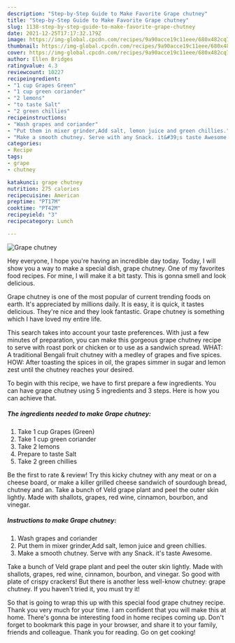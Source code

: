 ```yaml
---
description: "Step-by-Step Guide to Make Favorite Grape chutney"
title: "Step-by-Step Guide to Make Favorite Grape chutney"
slug: 1138-step-by-step-guide-to-make-favorite-grape-chutney
date: 2021-12-25T17:17:32.179Z
image: https://img-global.cpcdn.com/recipes/9a90acce19c11eee/680x482cq70/grape-chutney-recipe-main-photo.jpg
thumbnail: https://img-global.cpcdn.com/recipes/9a90acce19c11eee/680x482cq70/grape-chutney-recipe-main-photo.jpg
cover: https://img-global.cpcdn.com/recipes/9a90acce19c11eee/680x482cq70/grape-chutney-recipe-main-photo.jpg
author: Ellen Bridges
ratingvalue: 4.3
reviewcount: 10227
recipeingredient:
- "1 cup Grapes Green"
- "1 cup green coriander"
- "2 lemons"
- "to taste Salt"
- "2 green chillies"
recipeinstructions:
- "Wash grapes and coriander"
- "Put them in mixer grinder,Add salt, lemon juice and green chillies."
- "Make a smooth chutney. Serve with any Snack. it&#39;s taste Awesome."
categories:
- Recipe
tags:
- grape
- chutney

katakunci: grape chutney 
nutrition: 275 calories
recipecuisine: American
preptime: "PT17M"
cooktime: "PT42M"
recipeyield: "3"
recipecategory: Lunch

---
```



![Grape chutney](https://img-global.cpcdn.com/recipes/9a90acce19c11eee/680x482cq70/grape-chutney-recipe-main-photo.jpg)

Hey everyone, I hope you're having an incredible day today. Today, I will show you a way to make a special dish, grape chutney. One of my favorites food recipes. For mine, I will make it a bit tasty. This is gonna smell and look delicious.

Grape chutney is one of the most popular of current trending foods on earth. It's appreciated by millions daily. It is easy, it is quick, it tastes delicious. They're nice and they look fantastic. Grape chutney is something which I have loved my entire life.

This search takes into account your taste preferences. With just a few minutes of preparation, you can make this gorgeous grape chutney recipe to serve with roast pork or chicken or to use as a sandwich spread. WHAT: A traditional Bengali fruit chutney with a medley of grapes and five spices. HOW: After toasting the spices in oil, the grapes simmer in sugar and lemon zest until the chutney reaches your desired.


To begin with this recipe, we have to first prepare a few ingredients. You can have grape chutney using 5 ingredients and 3 steps. Here is how you can achieve that.

<!--inarticleads1-->

##### The ingredients needed to make Grape chutney:

1. Take 1 cup Grapes (Green)
1. Take 1 cup green coriander
1. Take 2 lemons
1. Prepare to taste Salt
1. Take 2 green chillies


Be the first to rate &amp; review! Try this kicky chutney with any meat or on a cheese board, or make a killer grilled cheese sandwich of sourdough bread, chutney and an. Take a bunch of Veld grape plant and peel the outer skin lightly. Made with shallots, grapes, red wine, cinnamon, bourbon, and vinegar. 

<!--inarticleads2-->

##### Instructions to make Grape chutney:

1. Wash grapes and coriander
1. Put them in mixer grinder,Add salt, lemon juice and green chillies.
1. Make a smooth chutney. Serve with any Snack. it&#39;s taste Awesome.


Take a bunch of Veld grape plant and peel the outer skin lightly. Made with shallots, grapes, red wine, cinnamon, bourbon, and vinegar. So good with plate of crispy crackers! But there is another less well-know chutney: grape chutney. If you haven&#39;t tried it, you must try it! 

So that is going to wrap this up with this special food grape chutney recipe. Thank you very much for your time. I am confident that you will make this at home. There's gonna be interesting food in home recipes coming up. Don't forget to bookmark this page in your browser, and share it to your family, friends and colleague. Thank you for reading. Go on get cooking!
